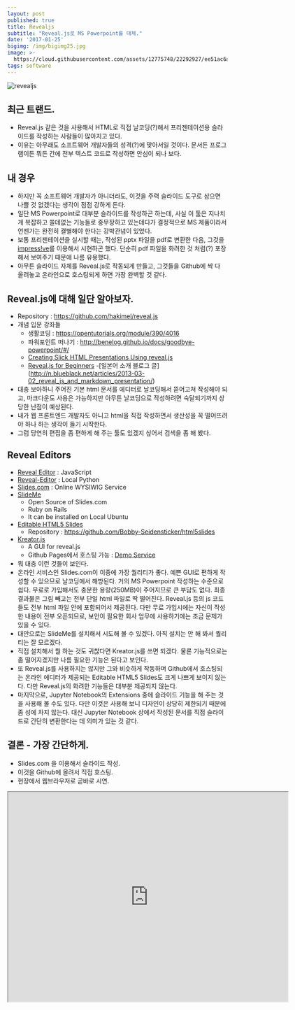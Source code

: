 ```yaml
---
layout: post
published: true
title: Revealjs
subtitle: "Reveal.js로 MS Powerpoint를 대체."
date: '2017-01-25'
bigimg: /img/bigimg25.jpg
image: >-
  https://cloud.githubusercontent.com/assets/12775748/22292927/ee51ac6a-e350-11e6-8f2b-d47cb90c3ac0.jpg
tags: software
---
```


![revealjs](https://cloud.githubusercontent.com/assets/12775748/22292927/ee51ac6a-e350-11e6-8f2b-d47cb90c3ac0.jpg)


## 최근 트랜드.
* Reveal.js 같은 것을 사용해서 HTML로 직접 날코딩(?)해서 프리젠테이션용 슬라이드를 작성하는 사람들이 많아지고 있다.
* 이유는 아무래도 소프트웨어 개발자들의 성격(?)에 맞아서일 것이다.  문서든 프로그램이든 뭐든 간에 전부 텍스트 코드로 작성하면 안심이 되나 보다.

## 내 경우
* 하지만 꼭 소프트웨어 개발자가 아니더라도, 이것을 주력 슬라이드 도구로 삼으면 나쁠 것 없겠다는 생각이 점점 강하게 든다.
* 일단 MS Powerpoint로 대부분 슬라이드를 작성하곤 하는데, 사실 이 툴은 지나치게 복잡하고 쓸데없는 기능들로 중무장하고 있는데다가 결정적으로 MS 제품이라서 언젠가는 완전히 결별해야 한다는 강박관념이 있었다.
* 보통 프리젠테이션을 실시할 때는, 작성된 pptx 파일을 pdf로 변환한 다음, 그것을 [impress!ve](http://impressive.sourceforge.net/)를 이용해서 시현하곤 했다. 단순히 pdf 파일을 화려한 것 처럼(?) 포장해서 보여주기 때문에 나름 유용했다.
* 아무튼 슬라이드 자체를 Reveal.js로 작동되게 만들고, 그것들을 Github에 싹 다 올려놓고 온라인으로 호스팅되게 하면 가장 완벽할 것 같다.


## Reveal.js에 대해 일단 알아보자.
* Repository : <https://github.com/hakimel/reveal.js>
* 개념 입문 강좌들
  - 생활코딩 : <https://opentutorials.org/module/390/4016>
  - 파워포인트 떠나기 : <http://benelog.github.io/docs/goodbye-powerpoint/#/>
  - [Creating Slick HTML Presentations Using reveal.js](https://www.sitepoint.com/creating-slick-html-presentations-using-reveal-js/)
  - [Reveal.js for Beginners](http://htmlcheats.com/reveal-js/reveal-js-tutorial-reveal-js-for-beginners/)
  -[일본어 소개 블로그 글] (http://n.blueblack.net/articles/2013-03-02_reveal_js_and_markdown_presentation/)
* 대충 보아하니 주어진 기본 html 문서를 에디터로 날코딩해서 뜯어고쳐 작성해야 되고, 마크다운도 사용은 가능하지만 아무튼 날코딩으로 작성하려면 숙달되기까지 상당한 난점이 예상된다.
* 내가 웹 프론트엔드 개발자도 아니고 html을 직접 작성하면서 생산성을 꼭 떨어뜨려야 하나 하는 생각이 들기 시작한다.
* 그럼 당연히 편집을 좀 편하게 해 주는 툴도 있겠지 싶어서 검색을 좀 해 봤다.

## Reveal Editors
* [Reveal Editor](https://github.com/ctangel/RevealEditor) : JavaScript
* [Reveal-Editor](https://github.com/sunu/reveal-editor) : Local Python
* [Slides.com](https://slides.com/) : Online WYSIWIG Service
* [SlideMe](https://github.com/ruby232/slideme)
  - Open Source of Slides.com
  - Ruby on Rails
  - It can be installed on Local Ubuntu
* [Editable HTML5 Slides](http://html5slides.pageforest.com/)
  - Repository : <https://github.com/Bobby-Seidensticker/html5slides>
* [Kreator.js](https://github.com/piatra/kreator.js)
  - A GUI for reveal.js
  - Github Pages에서 호스팅 가능 : [Demo Service](http://piatra.github.io/kreator.js/#/)
* 뭐 대충 이런 것들이 보인다.
* 온라인 서비스인 Slides.com이 이중에 가장 퀄리티가 좋다.  예쁜 GUI로 편하게 작성할 수 있으므로 날코딩에서 해방된다.  거의 MS Powerpoint 작성하는 수준으로 쉽다.  무료로 가입해서도 충분한 용량(250MB)이 주어지므로 큰 부담도 없다.  최종 결과물은 그림 빼고는 전부 단일 html 파일로 딱 떨어진다.  Reveal.js 등의 js 코드들도 전부 html 파일 안에 포함되어서 제공된다.  다만 무료 가입시에는 자신이 작성한 내용이 전부 오픈되므로, 보안이 필요한 회사 업무에 사용하기에는 조금 문제가 있을 수 있다.
* 대안으로는 SlideMe를 설치해서 시도해 볼 수 있겠다. 아직 설치는 안 해 봐서 퀄리티는 잘 모르겠다.
* 직접 설치해서 뭘 하는 것도 귀챦다면 Kreator.js를 쓰면 되겠다.  물론 기능적으로는 좀 떨어지겠지만 나름 필요한 기능은 된다고 보인다.
* 또 Reveal.js를 사용하지는 않지만 그와 비슷하게 작동하며 Github에서 호스팅되는 온라인 에디터가 제공되는 Editable HTML5 Slides도 크게 나쁘게 보이지 않는다.  다만 Reveal.js의 화려한 기능들은 대부분 제공되지 않는다.
* 마지막으로, Jupyter Notebook의 Extensions 중에 슬라이드 기능을 해 주는 것을 사용해 볼 수도 있다.  다만 이것은 사용해 보니 디자인이 상당히 제한되기 때문에 좀 성에 차지 않는다.  대신 Jupyter Notebook 상에서 작성된 문서를 직접 슬라이드로 간단히 변환한다는 데 의미가 있는 것 같다.

## 결론 - 가장 간단하게.
* Slides.com 을 이용해서 슬라이드 작성.
* 이것을 Github에 올려서 직접 호스팅.
* 현장에서 웹브라우저로 곧바로 시연.

<iframe src="https://dymaxionkim.github.io/My_Slides/2017/20170125_Revealjs.html" width="640" height="480">
